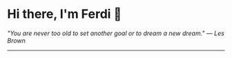 <h1>Hi there, I'm Ferdi 👋</h1>

<p><em>
  "You are never too old to set another goal or to dream a new dream." — Les Brown
</em></p>

---
